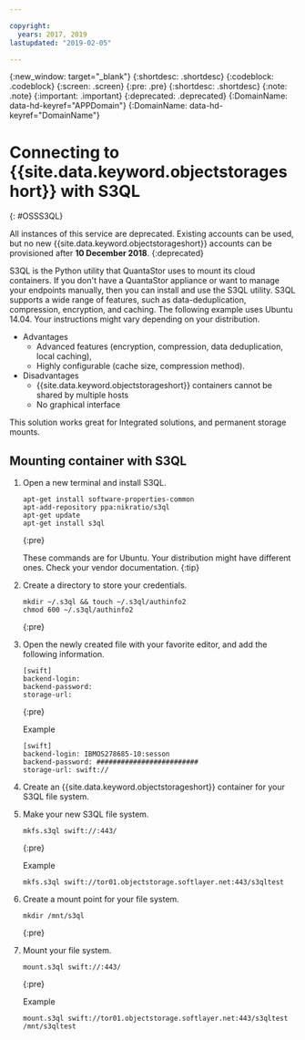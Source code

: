 ```yaml
---

copyright:
  years: 2017, 2019
lastupdated: "2019-02-05"

---
```

{:new_window: target="_blank"}
{:shortdesc: .shortdesc}
{:codeblock: .codeblock}
{:screen: .screen}
{:pre: .pre}
{:shortdesc: .shortdesc}
{:note: .note}
{:important: .important}
{:deprecated: .deprecated}
{:DomainName: data-hd-keyref="APPDomain"}
{:DomainName: data-hd-keyref="DomainName"}

# Connecting to {{site.data.keyword.objectstorageshort}} with S3QL
{: #OSSS3QL}

All instances of this service are deprecated. Existing accounts can be used, but no new {{site.data.keyword.objectstorageshort}} accounts can be provisioned after **10 December 2018**.
{:deprecated}

S3QL is the Python utility that QuantaStor uses to mount its cloud containers. If you don't have a QuantaStor appliance or want to manage your endpoints manually, then you can install and use the S3QL utility. S3QL supports a wide range of features, such as data-deduplication, compression, encryption, and caching. The following example uses Ubuntu 14.04. Your instructions might vary depending on your distribution.

- Advantages
  - Advanced features (encryption, compression, data deduplication, local caching),
  - Highly configurable (cache size, compression method).
- Disadvantages
  - {{site.data.keyword.objectstorageshort}} containers cannot be shared by multiple hosts
  - No graphical interface

This solution works great for Integrated solutions, and permanent storage mounts.

## Mounting container with S3QL

1. Open a new terminal and install S3QL.<br/>
   ```
   apt-get install software-properties-common
   apt-add-repository ppa:nikratio/s3ql
   apt-get update
   apt-get install s3ql
   ```
   {:pre}

   These commands are for Ubuntu. Your distribution might have different ones. Check your vendor documentation.
   {:tip}

2. Create a directory to store your credentials.<br/>
   ```
   mkdir ~/.s3ql && touch ~/.s3ql/authinfo2
   chmod 600 ~/.s3ql/authinfo2
   ```
   {:pre}

3. Open the newly created file with your favorite editor, and add the following information.
   ```
   [swift]
   backend-login:
   backend-password:
   storage-url:
   ```
   {:pre}


   Example
   ```
   [swift]
   backend-login: IBMOS278685-10:sesson
   backend-password: #########################
   storage-url: swift://
   ```

4. Create an {{site.data.keyword.objectstorageshort}} container for your S3QL file system.
5. Make your new S3QL file system. <br/>
   ```
   mkfs.s3ql swift://:443/
   ```
   {:pre}

   Example
   ```
   mkfs.s3ql swift://tor01.objectstorage.softlayer.net:443/s3qltest
   ```

6. Create a mount point for your file system.<br/>
   ```
   mkdir /mnt/s3ql
   ```
   {:pre}


7. Mount your file system.<br/>
   ```
   mount.s3ql swift://:443/
   ```
   {:pre}

   Example
   ```
   mount.s3ql swift://tor01.objectstorage.softlayer.net:443/s3qltest /mnt/s3qltest
   ```
